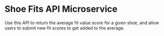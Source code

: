 # Shoe Fits API Microservice

Use this API to return the average fit value score for a given shoe, and allow users to submit new fit scores to get added to the average.
